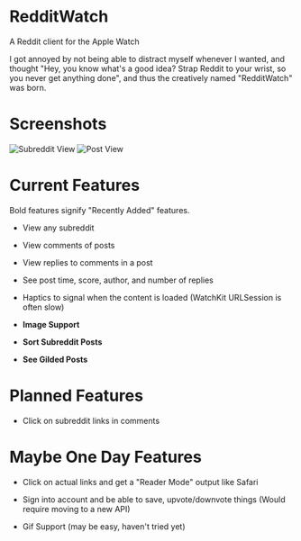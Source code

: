 # RedditWatch
A Reddit client for the Apple Watch

I got annoyed by not being able to distract myself whenever I wanted, and thought "Hey, you know what's a good idea? Strap Reddit to your wrist, so you never get anything done", and thus the creatively named "RedditWatch" was born.

# Screenshots

![Subreddit View](https://i.imgur.com/uo2DR4b.png)
![Post View](https://i.imgur.com/3xqmxn9.png)

# Current Features

Bold features signify "Recently Added" features.

* View any subreddit

* View comments of posts

* View replies to comments in a post

* See post time, score, author, and number of replies

* Haptics to signal when the content is loaded (WatchKit URLSession is often slow)

* **Image Support**

* **Sort Subreddit Posts**

* **See Gilded Posts**

# Planned Features

* Click on subreddit links in comments


# Maybe One Day Features

* Click on actual links and get a "Reader Mode" output like Safari

* Sign into account and be able to save, upvote/downvote things (Would require moving to a new API)

* Gif Support (may be easy, haven't tried yet)

